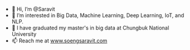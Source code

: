 - 👋 Hi, I’m @Saravit
- 👀 I’m interested in Big Data, Machine Learning, Deep Learning, IoT, and NLP.
- 🌱 I have graduated my master's in big data at Chungbuk National University
- 📫 Reach me at www.soengsaravit.com

<!---
SoengSaravit/SoengSaravit is a ✨ special ✨ repository because its `README.md` (this file) appears on your GitHub profile.
You can click the Preview link to take a look at your changes.
--->
